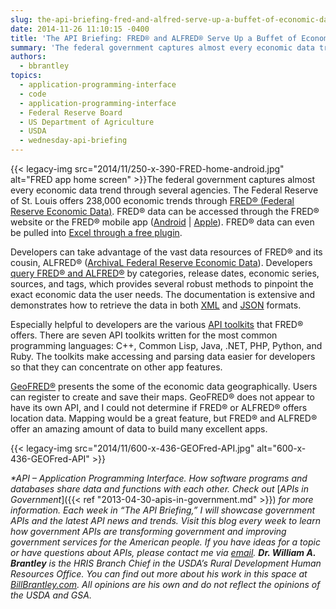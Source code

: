 ```yaml
---
slug: the-api-briefing-fred-and-alfred-serve-up-a-buffet-of-economic-data
date: 2014-11-26 11:10:15 -0400
title: 'The API Briefing: FRED® and ALFRED® Serve Up a Buffet of Economic Data'
summary: 'The federal government captures almost every economic data trend through several agencies. The Federal Reserve of St. Louis offers 238,000 economic trends through FRED&reg; (Federal Reserve Economic Data). FRED&reg; data can be accessed through the FRED&reg; website or the FRED&reg; mobile app (Android | Apple). FRED&reg; data can'
authors:
  - bbrantley
topics:
  - application-programming-interface
  - code
  - application-programming-interface
  - Federal Reserve Board
  - US Department of Agriculture
  - USDA
  - wednesday-api-briefing
---
```


{{< legacy-img src="2014/11/250-x-390-FRED-home-android.jpg" alt="FRED app home screen" >}}The federal government captures almost every economic data trend through several agencies. The Federal Reserve of St. Louis offers 238,000 economic trends through [FRED® (Federal Reserve Economic Data)](http://research.stlouisfed.org/fred2/). FRED® data can be accessed through the FRED® website or the FRED® mobile app ([Android](https://play.google.com/store/apps/details?id=org.stlouisfed.research.fred) | [Apple](https://itunes.apple.com/us/app/fred-economic-data/id451715489)). FRED® data can even be pulled into [Excel through a free plugin](http://research.stlouisfed.org/fred-addin/).

Developers can take advantage of the vast data resources of FRED® and its cousin, ALFRED® ([ArchivaL Federal Reserve Economic Data](http://alfred.stlouisfed.org/)). Developers [query FRED® and ALFRED®](http://api.stlouisfed.org/docs/fred/) by categories, release dates, economic series, sources, and tags, which provides several robust methods to pinpoint the exact economic data the user needs. The documentation is extensive and demonstrates how to retrieve the data in both [XML](http://en.wikipedia.org/wiki/XML) and [JSON](http://en.wikipedia.org/wiki/JSON) formats.

Especially helpful to developers are the various [API toolkits](http://api.stlouisfed.org/docs/fred/#Toolkits) that FRED® offers. There are seven API toolkits written for the most common programming languages: C++, Common Lisp, Java, .NET, PHP, Python, and Ruby. The toolkits make accessing and parsing data easier for developers so that they can concentrate on other app features.

[GeoFRED®](http://geofred.stlouisfed.org/) presents the some of the economic data geographically. Users can register to create and save their maps. GeoFRED® does not appear to have its own API, and I could not determine if FRED® or ALFRED® offers location data. Mapping would be a great feature, but FRED® and ALFRED® offer an amazing amount of data to build many excellent apps.

{{< legacy-img src="2014/11/600-x-436-GEOFred-API.jpg" alt="600-x-436-GEOFred-API" >}}

_*API – Application Programming Interface. How software programs and databases share data and functions with each other. Check out_ [_APIs in Government_]({{< ref "2013-04-30-apis-in-government.md" >}}) _for more information._
_Each week in “The API Briefing,” I will showcase government APIs and the latest API news and trends. Visit this blog every week to learn how government APIs are transforming government and improving government services for the American people. If you have ideas for a topic or have questions about APIs, please contact me via_ [_email_](mailto:William.Brantley@opm.gov)_._
_**Dr. William A. Brantley** is the HRIS Branch Chief in the USDA’s Rural Development Human Resources Office. You can find out more about his work in this space at_ [_BillBrantley.com_](http://billbrantley.com/)_. All opinions are his own and do not reflect the opinions of the USDA and GSA._